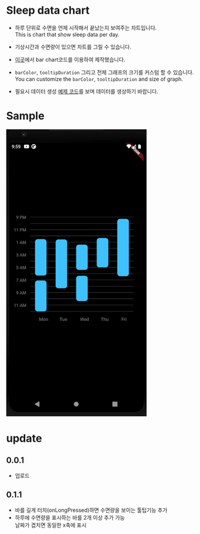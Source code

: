 # Sleep data chart

- 하루 단위로 수면을 언제 시작해서 끝났는지 보여주는 차트입니다.  
This is chart that show sleep data per day.

- 기상시간과 수면량이 있으면 차트를 그릴 수 있습니다.

- [이곳](https://software-creator.tistory.com/23)에서 bar chart코드를 이용하여 제작했습니다. 

- `barColor`, `tooltipDuration` 그리고 전체 그래프의 크기를 커스텀 할 수 있습니다.  
You can customize the `barColor`, `tooltipDuration` and size of graph.

- 필요시 데이터 생성 [예제 코드](https://github.com/jja08111/Learning-Flutter/blob/main/Sleep-data-chart/sample_read_data.dart)를 보며 데이터를 생상하기 바랍니다. 

# Sample 

![image](/assets/images/sleep_data_chart.gif)

# update 

## 0.0.1
- 업로드 

## 0.1.1 
- 바를 길게 터치(onLongPressed)하면 수면량을 보이는 툴팁기능 추가 
- 하루에 수면량을 표시하는 바를 2개 이상 추가 가능  
날짜가 겹치면 동일한 x축에 표시 
